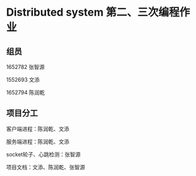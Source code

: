 # Distributed system 第二、三次编程作业

## 组员

1652782 张智源

1552693 文添

1652794 陈润乾

## 项目分工



客户端进程：陈润乾、文添

服务端进程：陈润乾、文添

socket轮子、心跳检测：张智源

项目文档：文添、陈润乾、张智源

~~~~

~~~~

